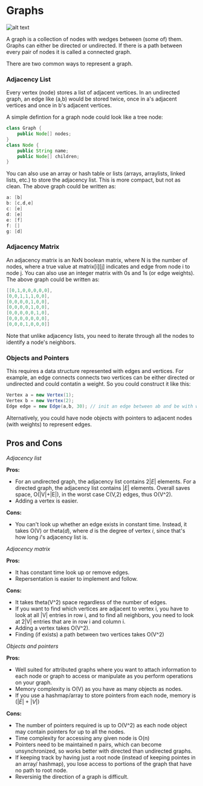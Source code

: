# Graphs

![alt text](https://qph.ec.quoracdn.net/main-qimg-af801fb9de53a6a4d94faff793a853f0 "Graph Example")

A graph is a collection of nodes with wedges between (some of) them. Graphs can either be directed or undirected. If there is a path between every pair of nodes it is called a connected graph.


There are two common ways to represent a graph.

### Adjacency List

Every vertex (node) stores a list of adjacent vertices. In an undirected graph, an edge like (a,b) would be stored twice, once in a's adjacent vertices and once in b's adjacent vertices.

A simple defintion for a graph node could look like a tree node:
```java
class Graph {
	public Node[] nodes;
}
class Node {
	public String name;
	public Node[] children;
}
```

You can also use an array or hash table or lists (arrays, arraylists, linked lists, etc.) to store the adjacency list. This is more compact, but not as clean. The above graph could be written as:
``` java
a: [b]
b: [c,d,e]
c: [e]
d: [e]
e: [f]
f: []
g: [d]
```

### Adjacency Matrix

An adjacency matrix is an NxN boolean matrix, where N is the number of nodes, where a true value at matrix[i][j] indicates and edge from node i to node j. You can also use an integer matrix with 0s and 1s (or edge weights). The above graph could be written as:
```java
[[0,1,0,0,0,0,0],
[0,0,1,1,1,0,0],
[0,0,0,0,1,0,0],
[0,0,0,0,1,0,0],
[0,0,0,0,0,1,0],
[0,0,0,0,0,0,0],
[0,0,0,1,0,0,0]]
```

Note that unlike adjacency lists, you need to iterate through all the nodes to identify a node's neighbors.

### Objects and Pointers

This requires a data structure represented with edges and vertices. For example, an edge connects connects two vertices can be either directed or undirected and could contatin a weight. So you could construct it like this:
```java
Vertex a = new Vertex(1);
Vertex b = new Vertex(2);
Edge edge = new Edge(a,b, 30); // init an edge between ab and be with weight 30 
```
Alternatively, you could have node objects with pointers to adjacent nodes (with weights) to represent edges.


## Pros and Cons

_Adjacency list_

**Pros:** 
- For an undirected graph, the adjacency list contains 2|_E_| elements. For a directed graph, the adjacency list contains |_E_| elements. Overall saves space, O(|V|+|E|), in the worst case C(V,2) edges, thus O(V^2).
- Adding a vertex is easier.

**Cons:**
- You can't look up whether an edge exists in constant time. Instead, it takes O(V) or theta(_d_), where _d_ is the degree of vertex _i_, since that's how long _i_'s adjacency list is.


_Adjacency matrix_

**Pros:**
- It has constant time look up or remove edges.
- Repersentation is easier to implement and follow. 

**Cons:**
- It takes theta(V^2) space regardless of the number of edges.
- If you want to find which vertices are adjacent to vertex i, you have to look at all |V| entries in row i, and to find all neighbors, you need to look at 2|V| entries that are in row i and column i.
- Adding a vertex takes O(V^2). 
- Finding (if exists) a path between two vertices takes O(V^2)


_Objects and pointers_

**Pros:**
- Well suited for attributed graphs where you want to attach information to each node or graph to access or manipulate as you perform operations on your graph.
- Memory complexity is O(V) as you have as many objects as nodes.
- If you use a hashmap/array to store pointers from each node, memory is (|_E_| + |_V_|)

**Cons:**
- The number of pointers required is up to O(V^2) as each node object may contain pointers for up to all the nodes.
- Time complexity for accessing any given node is O(n)
- Pointers need to be maintained n pairs, which can become unsynchronized, so works better with directed than undirected graphs.
- If keeping track by having just a root node (instead of keeping pointes in an array/ hashmap), you lose access to portions of the graph that have no path to root node.
- Reversinig the direction of a graph is difficult.




